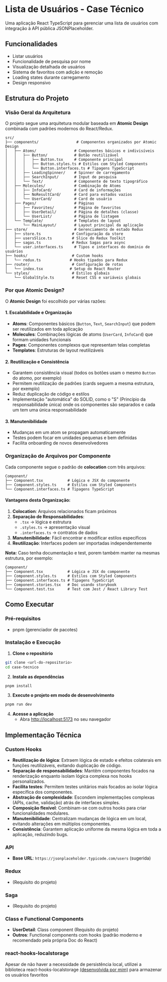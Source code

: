 # Lista de Usuários - Case Técnico

Uma aplicação React TypeScript para gerenciar uma lista de usuários com integração à API pública JSONPlaceholder.

## Funcionalidades

- Listar usuários
- Funcionalidade de pesquisa por nome
- Visualização detalhada de usuários
- Sistema de favoritos com adição e remoção
- Loading states durante carregamento
- Design responsivo

## Estrutura do Projeto

### Visão Geral da Arquitetura

O projeto segue uma arquitetura modular baseada em **Atomic Design** combinada com padrões modernos do React/Redux.

```
src/
├── components/                 # Componentes organizados por Atomic Design
│   ├── Atoms/                 # Componentes básicos e indivisíveis
│   │   ├── Button/            # Botão reutilizável
│   │   │   ├── Button.tsx     # Componente principal
│   │   │   ├── Button.styles.ts # Estilos com Styled Components
│   │   │   └── Button.interfaces.ts # Tipagens TypeScript
│   │   ├── LoadingSpinner/    # Spinner de carregamento
│   │   ├── SearchInput/       # Input de pesquisa
│   │   └── Text/              # Componente de texto tipográfico
│   ├── Molecules/             # Combinação de Atoms
│   │   ├── InfoCard/          # Card de informações
│   │   ├── NoResultCard/      # Card para estados vazios
│   │   └── UserCard/          # Card de usuário
│   ├── Pages/                 # Páginas
│   │   ├── Favorites/         # Página de favoritos
│   │   ├── UserDetail/        # Página de detalhes (classe)
│   │   └── UserList/          # Página de listagem
│   └── Template/              # Templates de layout
│       └── MainLayout/        # Layout principal da aplicação
├── store/                     # Gerenciamento de estado Redux
│   ├── store.ts              # Configuração da store
│   ├── usersSlice.ts         # Slice do Redux Toolkit
│   ├── sagas.ts              # Redux Sagas para async
│   └── user.interfaces.ts     # Tipos e interfaces do domínio de usuários
├── hooks/                    # Custom hooks
│   └── redux.ts             # Hooks tipados para Redux
├── router/                   # Configuração de rotas
│   └── index.tsx            # Setup do React Router
└── styles/                   # Estilos globais
    └── GlobalStyle.ts        # Reset CSS e variáveis globais
```

### Por que Atomic Design?

O **Atomic Design** foi escolhido por várias razões:

#### 1. **Escalabilidade e Organização**

- **Atoms**: Componentes básicos (`Button`, `Text`, `SearchInput`) que podem ser reutilizados em toda aplicação
- **Molecules**: Combinações lógicas de atoms (`UserCard`, `InfoCard`) que formam unidades funcionais
- **Pages**: Componentes complexos que representam telas completas
- **Templates**: Estruturas de layout reutilizáveis

#### 2. **Reutilização e Consistência**

- Garantem consistência visual (todos os botões usam o mesmo `Button` do atomo, por exemplo)
- Permitem reutilização de padrões (cards seguem a mesma estrutura, por exemplo)
- Reduz duplicação de código e estilos
- Implementação "automática" do SOLID, como o "S" (Princípio da responsabilidade única) onde os componentes são separados e cada um tem uma única responsabilidade

#### 3. **Manutenibilidade**

- Mudanças em um atom se propagam automaticamente
- Testes podem focar em unidades pequenas e bem definidas
- Facilita onboarding de novos desenvolvedores

### Organização de Arquivos por Componente

Cada componente segue o padrão de **colocation** com três arquivos:

```
Component/
├── Component.tsx           # Lógica e JSX do componente
├── Component.styles.ts     # Estilos com Styled Components
└── Component.interfaces.ts # Tipagens TypeScript
```

#### Vantagens desta Organização:

1. **Colocation**: Arquivos relacionados ficam próximos
2. **Separação de Responsabilidades**:
   - `.tsx` → lógica e estrutura
   - `.styles.ts` → apresentação visual
   - `.interfaces.ts` → contratos de dados
3. **Manutenibilidade**: Fácil encontrar e modificar estilos específicos
4. **Reutilização**: Interfaces podem ser importadas independentemente

**Nota:** Caso tenha documentação e test, porem também manter na mesmas estrutura, por exemplo:

```
Component/
├── Component.tsx           # Lógica e JSX do componente
├── Component.styles.ts     # Estilos com Styled Components
├── Component.interfaces.ts # Tipagens TypeScript
├── Component.stories.tsx   # Doc usando storybook
└── Component.test.tsx      # Test com Jest / React Library Test
```

## Como Executar

### Pré-requisitos

- pnpm (gerenciador de pacotes)

### Instalação e Execução

1. **Clone o repositório**

```bash
git clone <url-do-repositorio>
cd case-tecnico
```

2. **Instale as dependências**

```bash
pnpm install
```

3. **Execute o projeto em modo de desenvolvimento**

```bash
pnpm run dev
```

4. **Acesse a aplicação**
   - Abra [http://localhost:5173](http://localhost:5173) no seu navegador

## Implementação Técnica

### Custom Hooks

- **Reutilização de lógica**: Extraem lógica de estado e efeitos colaterais em funções reutilizáveis, evitando duplicação de código.
- **Separação de responsabilidades**: Mantêm componentes focados na renderização enquanto isolam lógica complexa nos hooks personalizados.
- **Facilita testes**: Permitem testes unitários mais focados ao isolar lógica específica dos componentes.
- **Abstração de complexidade**: Escondem implementações complexas (APIs, cache, validação) atrás de interfaces simples.
- **Composição flexível**: Combinam-se com outros hooks para criar funcionalidades modulares.
- **Manutenibilidade**: Centralizam mudanças de lógica em um local, evitando alterações em múltiplos componentes.
- **Consistência**: Garantem aplicação uniforme da mesma lógica em toda a aplicação, reduzindo bugs.

### API

- **Base URL**: `https://jsonplaceholder.typicode.com/users` (sugerida)

### Redux

- (Requisito do projeto)

### Saga

- (Requisito do projeto)

### Class e Functional Components

- **UserDetail**: Class component (Requisito do projeto)
- **Outros**: Functional components com hooks (padrão moderno e recomendado pela própria Doc do React)

### react-hooks-localstorage

Apesar de não haver a necessidade de persistência local, utilizei a biblioteca react-hooks-localstorage [(desenvolvida por mim)](https://github.com/AlexAlmeidaRocha/react-hooks-localstorage) para armazenar os usuários favoritos
